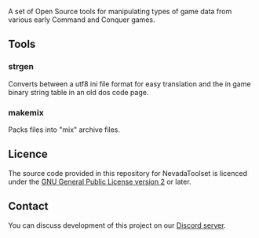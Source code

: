 A set of Open Source tools for manipulating types of game data from various early Command and Conquer games.

## Tools

### strgen

Converts between a utf8 ini file format for easy translation and the in game binary string table in an old dos code page.

### makemix

Packs files into "mix" archive files.

## Licence

The source code provided in this repository for
NevadaToolset is licenced under the [GNU General Public License version 2](https://www.gnu.org/licenses/old-licenses/gpl-2.0.html)
or later.

## Contact

You can discuss development of this project on our [Discord server](https://discord.gg/UnWK2Tw).
